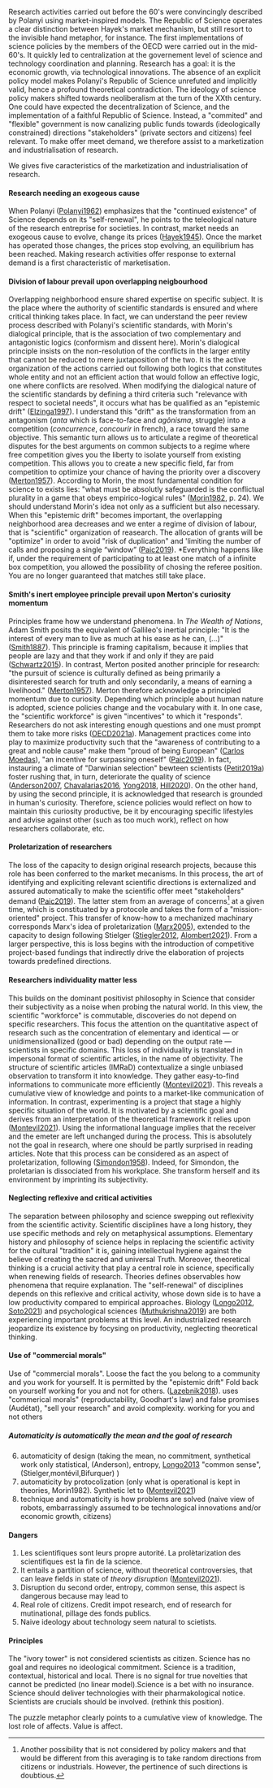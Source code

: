 
Research activities carried out before the 60's were convincingly described by Polanyi using market-inspired models. The Republic of Science operates a clear distinction between Hayek's market mechanism, but still resort to the invisible hand metaphor, for instance. The first implementations of science policies by the members of the OECD were carried out in the mid-60's. It quickly led to centralization at the governement level of science and technology coordination and planning. Research has a goal: it is the economic growth, via technological innovations. The absence of an explicit policy model makes Polanyi's Republic of Science unrefuted and implicitly valid, hence a profound theoretical contradiction. The ideology of science policy makers shifted towards neoliberalism at the turn of the XXth century. One could have expected the decentralization of Science, and the implementation of a faithful Republic of Science. Instead, a "commited" and "flexible" government is now canalizing public funds towards (ideologically constrained) directions "stakeholders" (private sectors and citizens) feel relevant. To make offer meet demand, we therefore assist to a marketization and industrialisation of research. 

We gives five caracteristics of the marketization and industrialisation of research. 

#### Research needing an exogeous cause
When Polanyi ([Polanyi1962](reference/Polanyi1962.md)) emphasizes that the "continued existence" of Science depends on its "self-renewal", he points to the teleological nature of the research entreprise for societies. In contrast, market needs an exogeous cause to evolve, change its prices ([Hayek1945](reference/Hayek1945.md)). Once the market has operated those changes, the prices stop evolving, an equilibrium has been reached. Making research activities offer response to external demand is a first characteristic of marketisation. 

#### Division of labour prevail upon overlapping neigbourhood
Overlapping neighborhood ensure shared expertise on specific subject. It is the place where the authority of scientific standards is ensured and where critical thinking takes place. In fact, we can understand the peer review process described with Polanyi's scientific standards, with Morin's dialogical principle, that is the association of two complementary and antagonistic logics (conformism and dissent here). Morin's dialogical principle insists on the non-resolution of the conflicts in the larger entity that cannot be reduced to mere juxtaposition of the two. It is the active organization of the actions carried out following both logics that constitutes whole entity and not an efficient action that would follow an effective logic, one where conflicts are resolved. When modifying the dialogical nature of the scientific standards by defining a third criteria such "relevance with respect to societal needs", it occurs what has be qualified as an "epistemic drift" ([Elzinga1997](reference/Elzinga1997.md)). I understand this "drift" as the transformation from an antagonism (*anta* which is face-to-face and *agônisma*, struggle) into a competition (*concurrence*, *concourir* in french), a race toward the same objective. This semantic turn allows us to articulate a regime of theoretical disputes for the best arguments on common subjects to a regime where free competition gives you the liberty to isolate yourself from existing competition. This allows you to create a new specific field, far from competition to optimize your chance of having the priority over a discovery ([Merton1957](reference/Merton1957.md)). According to Morin, the most fundamental condition for science to exists lies: "what must be absolutly safeguarded is the conflictual plurality in a game that obeys empirico-logical rules" ([Morin1982](reference/Morin1982.md), p. 24). We should understand Morin's idea not only as a sufficient but also necessary. When this "epistemic drift" becomes important, the overlapping neighborhood area decreases and we enter a regime of division of labour, that is "scientific" organization of reasearch. The allocation of grants will be "optimize" in order to avoid "risk of duplication" and 'limiting the number of calls and proposing a single “window” ([Paic2019](reference/Paic2019.md)). *Everything happens like if, under the requirement of participating to at least one match of a infinite box competition, you allowed the possibility of chosing the referee position. You are no longer guaranteed that matches still take place. 

#### Smith's inert employee principle prevail upon Merton's curiosity momentum
Principles frame how we understand phenomena. In *The Wealth of Nations*, Adam Smith posits the equivalent of Gallileo's inertial principle: "It is the interest of every man to live as much at his ease as he can, (...)" ([Smith1887](reference/Smith1887.md)). This principle is framing capitalism, because it implies that people are lazy and that they work if and only if they are paid ([Schwartz2015](reference/Schwartz2015.md)). In contrast, Merton posited another principle for research: "the pursuit of science is culturally defined as being primarily a disinterested search for truth and only secondarily, a means of earning a livelihood." ([Merton1957](reference/Merton1957.md)). Merton therefore acknowledge a principled momentum due to curiosity. Depending which principle about human nature is adopted, science policies change and the vocabulary with it.  In one case, the "scientific workforce" is given "incentives" to which it "responds". Researchers do not ask interesting enough questions and one must prompt them to take more risks ([OECD2021a](reference/OECD2021a.md)). Management practices come into play to maximize productivity such that the "awareness of contributing to a great and noble cause" make them "proud of being European" ([Carlos Moedas](https://www.openaccessgovernment.org/lamy-report-ensuring-inspirational-research/34970/)), "an incentive for surpassing oneself" ([Paic2019](reference/Paic2019.md)). In fact, instauring a climate of "Darwinian selection" bewteen scientists ([Petit2019a](reference/Petit2019a.md)) foster rushing that, in turn, deteriorate the quality of science ([Anderson2007](reference/Anderson2007.md), [Chavalarias2016](reference/Chavalarias2016.md), [Yong2018](reference/Yong2018.md), [Hill2020](reference/Hill2020.md)). On the other hand, by using the second principle, it is acknowledged that research is grounded in human's curiosity. Therefore, science policies would reflect on how to maintain this curiosity productive, be it by encouraging specific lifestyles and advise against other (such as too much work), reflect on how researchers collaborate, etc. 

#### Proletarization of researchers
The loss of the capacity to design original research projects, because this role has been conferred to the market mecanisms. In this process, the art of identifying and expliciting relevant scientific directions is externalized and assured automatically to make the scientific offer meet "stakeholders" demand ([Paic2019](reference/Paic2019.md)). The latter stem from an average of concerns[^1] at a given time, which is constituated by a protocole and takes the form of a "mission-oriented" project. This transfer of know-how to a mechanized machinary corresponds Marx's idea of proletarization ([Marx2005](reference/Marx2005.md)), extended to the capacity to design following Stielger ([Stiegler2012](reference/Stiegler2012.md), [Alombert2021](reference/Alombert2021.md)). From a larger perspective, this is loss begins with the introduction of competitive project-based fundings that indirectly drive the elaboration of projects towards predefined directions. 

#### Researchers individuality matter less
This builds on the dominant positivist philosophy in Science that consider their subjectivity as a noise when probing the natural world. In this view, the scientific "workforce" is commutable, discoveries do not depend on specific researchers. This focus the attention on the quantitative aspect of research such as the concentration of elementary and identical — or unidimensionallized (good or bad) depending on the output rate — scientists in specific domains. This loss of individuality is translated in impersonal format of scientific articles, in the name of objectivity. The structure of scientific articles (IMRaD) contextualize a single unbiased observation to transform it into knowledge. They gather easy-to-find informations to communicate more efficiently ([Montevil2021](reference/Montevil2021.md)). This reveals a cumulative view of knowledge and points to a market-like communication of information. In contrast, experimenting is a project that stage a highly specific situation of the world. It is motivated by a scientific goal and derives from an interpretation of the theoretical framework it relies upon ([Montevil2021](reference/Montevil2021.md)). Using the informational language implies that the receiver and the emeter are left unchanged during the process. This is absolutely not the goal in research, where one should be partly surprised in reading articles. Note that this process can be considered as an aspect of proletarization, following ([Simondon1958](reference/Simondon1958.md)). Indeed, for Simondon, the proletarian is dissociated from his workplace. She transform herself and its environment by imprinting its subjectivity. 

#### Neglecting reflexive and critical activities 
The separation between philosophy and science swepping out reflexivity from the scientific activity. Scientific disciplines have a long history, they use specific methods and rely on metaphysical assumptions. Elementary history and philosophy of science helps in replacing the scientific activity for the cultural "tradition" it is, gaining intellectual hygiene against the believe of creating the sacred and universal Truth. Moreover, theoretical thinking is a crucial activity that play a central role in science, specifically when renewing fields of research. Theories defines observables how phenomena that require explanation. The "self-renewal" of disciplines depends on this reflexive and critical activity, whose down side is to have a low productivity compared to empirical approaches. Biology ([Longo2012](reference/Longo2012.md), [Soto2021](reference/Soto2021.md)) and  psychological sciences ([Muthukrishna2019](reference/Muthukrishna2019.md)) are both experiencing important problems at this level. An industrialized research jeopardize its existence by focysing on productivity, neglecting theoretical thinking. 


#### Use of "commercial morals"

Use of "commercial morals". Loose the fact the you belong to a community and you work for yourself. It is permitted by the "epistemic drift" Fold back on yourself working for you and not for others. ([Lazebnik2018](reference/Lazebnik2018.md)). uses "commerical morals" (reproductability, Goodhart's law) and false promises (Audétat), "sell your research" and avoid complexity. working for you and not others

##### Automaticity is automatically the mean and the goal of research  
6) automaticity of design (taking the mean, no commitment, synthetical work only statistical,  (Anderson), entropy, [Longo2013](reference/Longo2013.md) "common sense", (Stielger,montévil,Bifurquer) )
7) automaticity by protocolization (only what is operational is kept in theories, Morin1982). Synthetic let to ([Montevil2021](reference/Montevil2021.md)) 
8) technique and automaticity is how problems are solved (naive view of robots,  embarrassingly assumed to be technological innovations and/or economic growth, citizens)

#### Dangers
1) Les scientifiques sont leurs propre autorité. La prolètarization des scientifiques est la fin de la science.
2) It entails a partition of science, without theoretical controversies, that can leave fields in state of *theory disruption* ([Montevil2021](reference/Montevil2021.md)).
3) Disruption du second order, entropy, common sense, this aspect is dangerous because may lead to 
4) Real role of citizens. Credit impot research, end of research for mutinational, pillage des fonds publics. 
5) Naive ideology about technology seem natural to scietists. 


#### Principles

The "ivory tower" is not considered scientists as citizen. 
Science has no goal and requires no ideological commitment.
Science is a tradition, contextual, historical and local. There is no signal for true novelties that cannot be predicted (no linear model).Science is a bet with no insurance. 
Science should deliver technologies with their pharmakological notice.
Scientists are crucials should be involved. (rethink this position). 


The puzzle metaphor clearly points to a cumulative view of knowledge.
The lost role of affects. Value is affect.


[^1]: Another possibility that is not considered by policy makers and that would be different from this averaging is to take random directions from citizens or industrials. However, the pertinence of such directions is doubtious. 